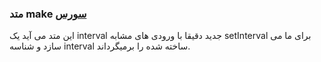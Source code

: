 <h3>
 متد make
<a class="ext-link" href="classes_Tetris_Gameplay.js.html#line24" >سورس</a>
</h3>
این متد می آید یک interval جدید دقیقا با ورودی های مشابه setInterval برای ما می سازد و شناسه interval ساخته شده را برمیگرداند.
